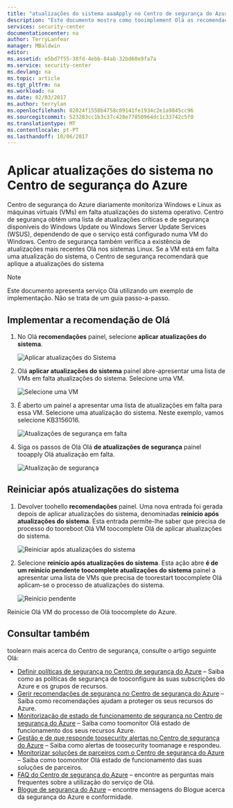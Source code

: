 ```yaml
---
title: "atualizações do sistema aaaApply no Centro de segurança do Azure | Microsoft Docs"
description: "Este documento mostra como tooimplement Olá as recomendações do Centro de segurança do Azure * * aplicar sistema atualizações * * e * * reinício após atualizações do sistema *."
services: security-center
documentationcenter: na
author: TerryLanfear
manager: MBaldwin
editor: 
ms.assetid: e5bd7f55-38fd-4ebb-84ab-32bd60e9fa7a
ms.service: security-center
ms.devlang: na
ms.topic: article
ms.tgt_pltfrm: na
ms.workload: na
ms.date: 02/03/2017
ms.author: terrylan
ms.openlocfilehash: 02024f1558b4758c09141fe1934c2e1a9845cc96
ms.sourcegitcommit: 523283cc1b3c37c428e77850964dc1c33742c5f0
ms.translationtype: MT
ms.contentlocale: pt-PT
ms.lasthandoff: 10/06/2017
---
```

# <a name="apply-system-updates-in-azure-security-center"></a>Aplicar atualizações do sistema no Centro de segurança do Azure
Centro de segurança do Azure diariamente monitoriza Windows e Linux as máquinas virtuais (VMs) em falta atualizações do sistema operativo. Centro de segurança obtém uma lista de atualizações críticas e de segurança disponíveis do Windows Update ou Windows Server Update Services (WSUS), dependendo de que o serviço está configurado numa VM do Windows.  Centro de segurança também verifica a existência de atualizações mais recentes Olá nos sistemas Linux. Se a VM está em falta uma atualização do sistema, o Centro de segurança recomendará que aplique a atualizações do sistema

> [!NOTE]
> Este documento apresenta serviço Olá utilizando um exemplo de implementação.  Não se trata de um guia passo-a-passo.
>
>

## <a name="implement-hello-recommendation"></a>Implementar a recomendação de Olá
1. No Olá **recomendações** painel, selecione **aplicar atualizações do sistema**.

   ![Aplicar atualizações do Sistema][1]
2. Olá **aplicar atualizações do sistema** painel abre-apresentar uma lista de VMs em falta atualizações do sistema. Selecione uma VM.

   ![Selecione uma VM][2]
3. É aberto um painel a apresentar uma lista de atualizações em falta para essa VM. Selecione uma atualização do sistema. Neste exemplo, vamos selecione KB3156016.

   ![Atualizações de segurança em falta][3]

4. Siga os passos de Olá Olá **de atualizações de segurança** painel tooapply Olá atualização em falta.

   ![Atualização de segurança][4]

## <a name="reboot-after-system-updates"></a>Reiniciar após atualizações do sistema
1. Devolver toohello **recomendações** painel. Uma nova entrada foi gerada depois de aplicar atualizações do sistema, denominadas **reinício após atualizações do sistema**. Esta entrada permite-lhe saber que precisa de processo do tooreboot Olá VM toocomplete Olá de aplicar atualizações do sistema.

   ![Reiniciar após atualizações do sistema][5]
2. Selecione **reinício após atualizações do sistema**. Esta ação abre **é de um reinício pendente toocomplete atualizações do sistema** painel a apresentar uma lista de VMs que precisa de toorestart toocomplete Olá aplicam-se o processo de atualizações do sistema.

   ![Reinício pendente][6]

Reinicie Olá VM do processo de Olá toocomplete do Azure.

## <a name="see-also"></a>Consultar também
toolearn mais acerca do Centro de segurança, consulte o artigo seguinte Olá:

* [Definir políticas de segurança no Centro de segurança do Azure](security-center-policies.md) – Saiba como as políticas de segurança de tooconfigure às suas subscrições do Azure e os grupos de recursos.
* [Gerir recomendações de segurança no Centro de segurança do Azure](security-center-recommendations.md) – Saiba como recomendações ajudam a proteger os seus recursos do Azure.
* [Monitorização de estado de funcionamento de segurança no Centro de segurança do Azure](security-center-monitoring.md) – Saiba como toomonitor Olá estado de funcionamento dos seus recursos Azure.
* [Gestão e de que responde toosecurity alertas no Centro de segurança do Azure](security-center-managing-and-responding-alerts.md) – Saiba como alertas de toosecurity toomanage e respondeu.
* [Monitorizar soluções de parceiros com o Centro de segurança do Azure](security-center-partner-solutions.md) – Saiba como toomonitor Olá estado de funcionamento das suas soluções de parceiros.
* [FAQ do Centro de segurança do Azure](security-center-faq.md) – encontre as perguntas mais frequentes sobre a utilização do serviço de Olá.
* [Blogue de segurança do Azure](http://blogs.msdn.com/b/azuresecurity/) – encontre mensagens do Blogue acerca da segurança do Azure e conformidade.

<!--Image references-->
[1]: ./media/security-center-apply-system-updates/recommendation.png
[2]:./media/security-center-apply-system-updates/select-vm.png
[3]: ./media/security-center-apply-system-updates/missing-security-updates.png
[4]: ./media/security-center-apply-system-updates/security-update.png
[5]: ./media/security-center-apply-system-updates/reboot-after-system-updates.png
[6]: ./media/security-center-apply-system-updates/restart-pending.png
